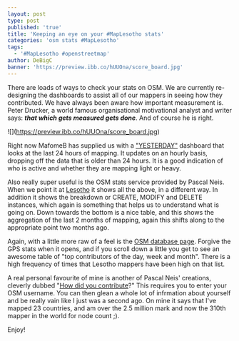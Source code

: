 ```yaml
---
layout: post
type: post
published: 'true'
title: 'Keeping an eye on your #MapLesotho stats'
categories: 'osm stats #MapLesotho'
tags:
  - '#MapLesotho #openstreetmap'
author: DeBigC
banner: 'https://preview.ibb.co/hUUOna/score_board.jpg'
---
```

There are loads of ways to check your stats on OSM. We are currently re-designing the dashboards to assist all of our mappers in seeing how they contributed. We have always been aware how important measurement is. Peter Drucker, a world famous organisational motivational analyst and writer says: ***that which gets measured gets done***. And of course he is right.

!\[\](https://preview.ibb.co/hUUOna/score_board.jpg)

Right now MafomeB has supplied us with a ["YESTERDAY"](http://dash.maplesotho.com/new-dash/yesterday/) dashboard that looks at the last 24 hours of mapping. It updates on an hourly basis, dropping off the data that is older than 24 hours. It is a good indication of who is active and whether they are mapping light or heavy.

Also really super useful is the OSM stats service provided by Pascal Neis. When we point it at [Lesotho](http://osmstats.neis-one.org/?item=countries&country=Lesotho) it shows all the above, in a different way. In addition it shows the breakdown or CREATE, MODIFY and DELETE instances, which again is something that helps us to understand what is going on. Down towards the bottom is a nice table, and this shows the aggregation of the last 2 months of mapping, again this shifts along to the appropriate point two months ago.

Again, with a little more raw of a feel is the [OSM database page](http://www.openstreetmap.org/stats/data_stats.html). Forgive the GPS stats when it opens, and if you scroll down a little you get to see an awesome table of "top contributors of the day, week and month". There is a high frequency of times that Lesotho mappers have been high on that list.

A real personal favourite of mine is another of Pascal Neis' creations, cleverly dubbed "[How did you contribute](http://hdyc.neis-one.org/?DeBigC)?" This requires you to enter your OSM username. You can then glean a whole lot of infrmation about yourself and be really vain like I just was a second ago. On mine it says that I've mapped 23 countries, and am over the 2.5 million mark and now the 310th mapper in the world for node count ;).

Enjoy!
